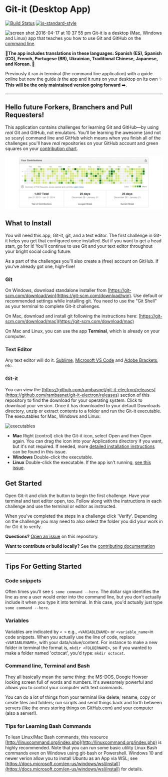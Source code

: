 # Git-it (Desktop App)

[![Build Status](https://travis-ci.org/jlord/git-it-electron.svg?branch=master)](https://travis-ci.org/jlord/git-it-electron) [![js-standard-style](https://img.shields.io/badge/code%20style-standard-brightgreen.svg)](http://standardjs.com/)

![screen shot 2016-04-17 at 10 37 55 pm](https://cloud.githubusercontent.com/assets/1305617/14594613/23873f64-04ed-11e6-9d3b-72f424dd0842.png)
Git-it is a desktop (Mac, Windows and Linux) app that teaches you how to use Git and GitHub on the [command line](https://en.wikipedia.org/wiki/Command-line_interface).

**🚩The app includes translations in these languages: Spanish (ES), Spanish (CO), French, Portugese (BR), Ukrainian, Traditional Chinese, Japanese, and Korean. 🚩**

Previously it ran _in_ terminal (the command line application) with a guide online but now the guide _is_ the app and it runs on your desktop on its own :sparkles: **This will be the only maintained version going forward** :arrow_right:.

---
## Hello future Forkers, Branchers and Pull Requesters!

This application contains challenges for learning Git and GitHub—by using _real_ Git and GitHub, not emulators. You'll be learning the awesome (and not so scary) command line and GitHub which means when you finish all of the challenges you'll have _real_ repositories on your GitHub account and green squares on your [contribution chart](https://github.com/blog/1360-introducing-contributions).

![contributions](https://raw.githubusercontent.com/jlord/git-it/master/ghcc.png)

## What to Install

You will need this app, Git-it, git, and a text editor. The first challenge in Git-it helps you get that configured once installed. But if you want to get a head start, go for it! You'll continue to use Git and your text editor throughout your bright social coding future.

As a part of the challenges you'll also create a (free) account on GitHub. If you've already got one, high-five!

### Git

On Windows, download standalone installer from [https://git-scm.com/download/win](https://git-scm.com/download/win).
Use default or recommended settings while installing git. You need to use the "Git Shell" as your terminal to complete Git-it challenges.

On Mac, download and install git following the instructions here: [https://git-scm.com/download/mac](https://git-scm.com/download/mac)

On Mac and Linux, you can use the app **Terminal**, which is already on your computer.

### Text Editor

Any text editor will do it. [Sublime](https://www.sublimetext.com), [Microsoft VS Code](https://code.visualstudio.com) and [Adobe Brackets](http://brackets.io), etc.

### Git-it

You can view the [https://github.com/rambasnet/git-it-electron/releases](https://github.com/rambasnet/git-it-electron/releases) section of this repository to find the download for your operating system. Click to download your version. Once it has downloaded to your default Downloads directory, unzip or extract contents to a folder and run the Git-it executable. The executables for Mac, Windows and Linux:

![executables](https://cloud.githubusercontent.com/assets/1305617/14696588/2b10abf8-0731-11e6-945e-f3d57114bce9.png)

- **Mac** Right (control) click the Git-it icon, select Open and then Open again. You can drag the icon into your Applications directory if you want, but it's not required. If needed, more [detailed installation instructions](https://github.com/jlord/git-it-electron/issues/121#issue-149747488) can be found in this issue.
- **Windows** Double-click the executable.
- **Linux** Double-click the executable. If the app isn't running, [see this issue](https://github.com/jlord/git-it-electron/issues/182).

## Get Started

Open Git-it and click the button to begin the first challenge. Have your terminal and text editor open, too. Follow along with the instructions in each challenge and use the terminal or editor as instructed.

When you've completed the steps in a challenge click 'Verify'. Depending on the challenge you may need to also select the folder you did your work in for Git-it to verify.

**Questions?** [Open an issue](http://github.com/jlord/git-it-electron/issues/new) on this repository.

**Want to contribute or build locally?** See the [contributing documentation](CONTRIBUTING.md)

---

## Tips For Getting Started

### Code snippets

Often times you'll see `$ some command --here`. The dollar sign identifies the line as one a user would enter into the command line, but you don't actually include it when you type it into terminal. In this case, you'd actually just type `some command --here`.

### Variables

Variables are indicated by `< >` e.g., `<VARIABLENAME>` or `<variable_name>`in code snippets. When you actually use the line of code, replace `<VARIABLENAME>`, with your data/value/content. For instance to make a new folder in terminal the format is, `mkdir <FOLDERNAME>`, so if you wanted to make a folder named 'octocat', you'd type: `mkdir octocat`.

### Command line, Terminal and Bash

They all basically mean the same thing: the MS-DOS, Doogie Howser looking screen full of words and numbers. It's awesomely powerful and allows you to control your computer with text commands.

You can do a lot of things from your terminal like delete, rename, copy or create files and folders; run scripts and send things back and forth between servers (like the ones storing things on GitHub.com) and your computer (also a server!).

### Tips for Learning Bash Commands

To lean Linux/Mac Bash commands, this resource [http://linuxcommand.org/index.php](http://linuxcommand.org/index.php) is highly recommended. Note that you can run some basic utility Linux Bash commands even on Windows using git-bash or Powershell. Windows 10 and newer verion allow you to install Ubuntu as an App via WSL; see [https://docs.microsoft.com/en-us/windows/wsl/install](https://docs.microsoft.com/en-us/windows/wsl/install) for details.
